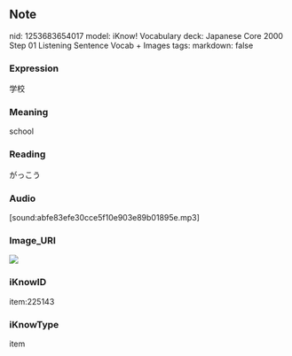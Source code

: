 ## Note
nid: 1253683654017
model: iKnow! Vocabulary
deck: Japanese Core 2000 Step 01 Listening Sentence Vocab + Images
tags: 
markdown: false

### Expression
学校

### Meaning
school

### Reading
がっこう

### Audio
[sound:abfe83efe30cce5f10e903e89b01895e.mp3]

### Image_URI
<!DOCTYPE html>
<title></title>
<img src="238f7cbb79974b2d8ec3a2ec910e8988.jpg">



### iKnowID
item:225143

### iKnowType
item
